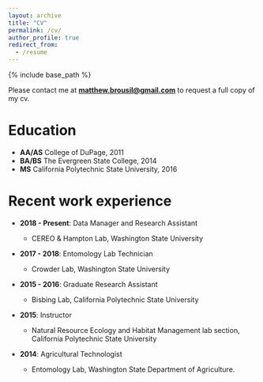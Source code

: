 ```yaml
---
layout: archive
title: "CV"
permalink: /cv/
author_profile: true
redirect_from:
  - /resume
---
```


{% include base_path %}

Please contact me at **matthew.brousil@gmail.com** to request a full copy of my cv.


Education
======
* **AA/AS** College of DuPage, 2011
* **BA/BS** The Evergreen State College, 2014
* **MS** California Polytechnic State University, 2016

Recent work experience
======
* **2018 - Present**: Data Manager and Research Assistant
  * CEREO & Hampton Lab, Washington State University

* **2017 - 2018**: Entomology Lab Technician
  * Crowder Lab, Washington State University

* **2015 - 2016**: Graduate Research Assistant
  * Bisbing Lab, California Polytechnic State University

* **2015**: Instructor
  * Natural Resource Ecology and Habitat Management lab section, California Polytechnic State University

* **2014**: Agricultural Technologist
  * Entomology Lab, Washington State Department of Agriculture.
